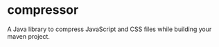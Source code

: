 # compressor
A Java library to compress JavaScript and CSS files while building your maven project.
